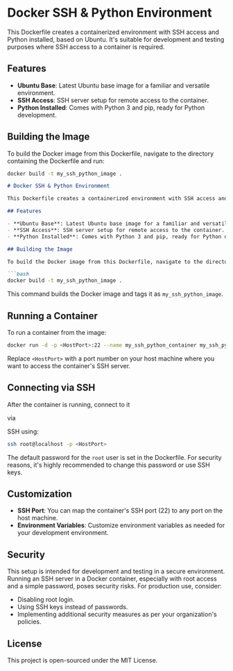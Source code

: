 # Docker SSH & Python Environment

This Dockerfile creates a containerized environment with SSH access and Python installed, based on Ubuntu. It's suitable for development and testing purposes where SSH access to a container is required.

## Features

- **Ubuntu Base**: Latest Ubuntu base image for a familiar and versatile environment.
- **SSH Access**: SSH server setup for remote access to the container.
- **Python Installed**: Comes with Python 3 and pip, ready for Python development.

## Building the Image

To build the Docker image from this Dockerfile, navigate to the directory containing the Dockerfile and run:

```bash
docker build -t my_ssh_python_image .
```
```markdown
# Docker SSH & Python Environment

This Dockerfile creates a containerized environment with SSH access and Python installed, based on Ubuntu. It's suitable for development and testing purposes where SSH access to a container is required.

## Features

- **Ubuntu Base**: Latest Ubuntu base image for a familiar and versatile environment.
- **SSH Access**: SSH server setup for remote access to the container.
- **Python Installed**: Comes with Python 3 and pip, ready for Python development.

## Building the Image

To build the Docker image from this Dockerfile, navigate to the directory containing the Dockerfile and run:

```bash
docker build -t my_ssh_python_image .
```

This command builds the Docker image and tags it as `my_ssh_python_image`.

## Running a Container

To run a container from the image:

```bash
docker run -d -p <HostPort>:22 --name my_ssh_python_container my_ssh_python_image
```

Replace `<HostPort>` with a port number on your host machine where you want to access the container's SSH server.

## Connecting via SSH

After the container is running, connect to it

 via

 SSH using:

```bash
ssh root@localhost -p <HostPort>
```

The default password for the `root` user is set in the Dockerfile. For security reasons, it's highly recommended to change this password or use SSH keys.

## Customization

- **SSH Port**: You can map the container's SSH port (22) to any port on the host machine.
- **Environment Variables**: Customize environment variables as needed for your development environment.

## Security

This setup is intended for development and testing in a secure environment. Running an SSH server in a Docker container, especially with root access and a simple password, poses security risks. For production use, consider:

- Disabling root login.
- Using SSH keys instead of passwords.
- Implementing additional security measures as per your organization's policies.

## License

This project is open-sourced under the MIT License.
```
